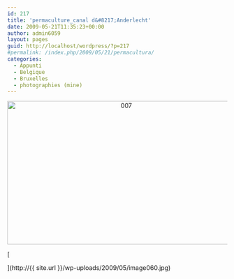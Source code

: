 ```yaml
---
id: 217
title: 'permaculture_canal d&#8217;Anderlecht'
date: 2009-05-21T11:35:23+00:00
author: admin6059
layout: pages
guid: http://localhost/wordpress/?p=217
#permalink: /index.php/2009/05/21/permacultura/
categories:
  - Appunti
  - Belgique
  - Bruxelles
  - photographies (mine)
---
```

<p style="text-align: center;">
  <a href="http://{{ site.url }}/wp-content/uploads/2009/05/007.jpg"><img class="aligncenter size-full wp-image-2105" title="007" src="http://{{ site.url }}/wp-content/uploads/2009/05/007.jpg" alt="007" width="529" height="329" srcset="http://{{ site.url }}/wp-content/uploads/2009/05/007.jpg 726w, http://{{ site.url }}/wp-content/uploads/2009/05/007-300x186.jpg 300w" sizes="(max-width: 529px) 100vw, 529px" /></a>
</p>

[
  
](http://{{ site.url }}/wp-uploads/2009/05/image060.jpg) 

<p style="text-align: center;">
  <p>
    <a href="http://{{ site.url }}/wp-uploads/2009/06/image064.jpg"><br /> </a>
  </p>